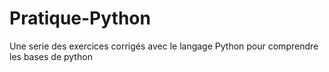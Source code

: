 # Pratique-Python
Une serie des exercices corrigés avec le langage Python pour comprendre les bases de python
